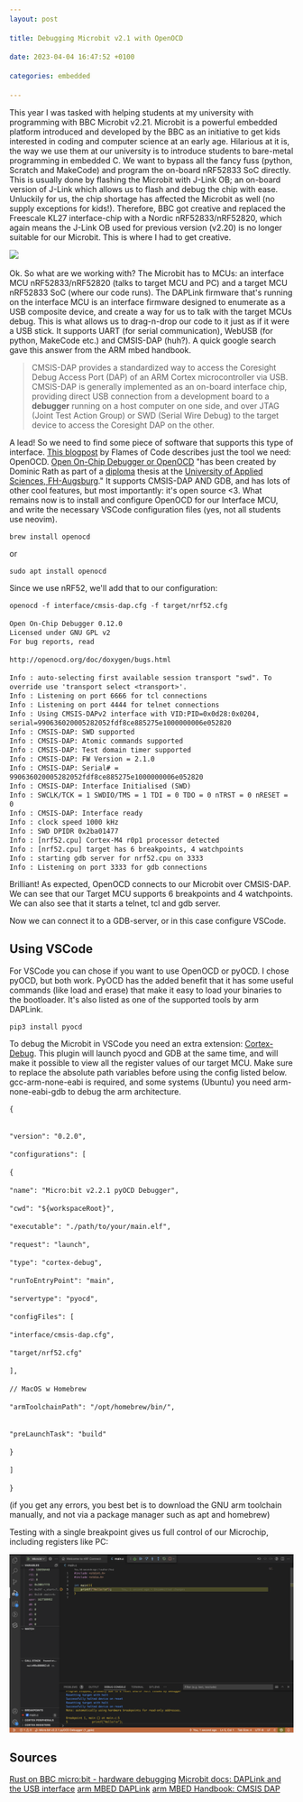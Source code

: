```yaml
---
layout: post

title: Debugging Microbit v2.1 with OpenOCD

date: 2023-04-04 16:47:52 +0100

categories: embedded

---
```


This year I was tasked with helping students at my university with programming with BBC Microbit v2.21. Microbit is a powerful embedded platform introduced and developed by the BBC as an initiative to get kids interested in coding and computer science at an early age. Hilarious at it is, the way we use them at our university is to introduce students to bare-metal programming in embedded C. We want to bypass all the fancy fuss (python, Scratch and MakeCode) and program the on-board nRF52833 SoC directly. This is usually done by flashing the Microbit with J-Link OB; an on-board version of J-Link which allows us to flash and debug the chip with ease. Unluckily for us, the chip shortage has affected the Microbit as well (no supply exceptions for kids!). Therefore, BBC got creative and replaced the Freescale KL27 interface-chip with a Nordic nRF52833/nRF52820, which again means the J-Link OB used for previous version (v2.20) is no longer suitable for our Microbit. This is where I had to get creative.

![](https://tech.microbit.org/docs/software/assets/v2-interface.png)


Ok. So what are we working with? The Microbit has to MCUs: an interface MCU nRF52833/nRF52820 (talks to target MCU and PC) and a target MCU nRF52833 SoC  (where our code runs). The DAPLink firmware that's running on the interface MCU is an interface firmware designed to enumerate as a USB composite device, and create a way for us to talk with the target MCUs debug. This is what allows us to drag-n-drop our code to it just as if it were a USB stick. It supports UART (for serial communication), WebUSB (for python, MakeCode etc.) and CMSIS-DAP (huh?). A quick google search gave this answer from the ARM mbed handbook.  

> CMSIS-DAP provides a standardized way to access the Coresight Debug Access Port (DAP) of an ARM Cortex microcontroller via USB. CMSIS-DAP is generally implemented as an on-board interface chip, providing direct USB connection from a development board to a **debugger** running on a host computer on one side, and over JTAG (Joint Test Action Group) or SWD (Serial Wire Debug) to the target device to access the Coresight DAP on the other.

A lead!  So we need to find some piece of software that supports this type of interface. [This blogpost](https://flames-of-code.netlify.app/blog/rust-microbit-3/) by Flames of Code describes just the tool we need: OpenOCD. [Open On-Chip Debugger or OpenOCD](https://openocd.org/) "has been created by Dominic Rath as part of a [diploma](http://openocd.org/files/thesis.pdf) thesis at the [University of Applied Sciences, FH-Augsburg](http://www.fh-augsburg.de/)." It supports CMSIS-DAP AND GDB, and has lots of other cool features, but most importantly: it's open source <3. What remains now is to install and configure OpenOCD for our Interface MCU, and write the necessary VSCode configuration files (yes, not all students use neovim). 

```
brew install openocd
```
or 
```
sudo apt install openocd
```
Since we use nRF52, we'll add that to our configuration:

```
openocd -f interface/cmsis-dap.cfg -f target/nrf52.cfg

Open On-Chip Debugger 0.12.0
Licensed under GNU GPL v2
For bug reports, read

http://openocd.org/doc/doxygen/bugs.html

Info : auto-selecting first available session transport "swd". To override use 'transport select <transport>'.
Info : Listening on port 6666 for tcl connections
Info : Listening on port 4444 for telnet connections
Info : Using CMSIS-DAPv2 interface with VID:PID=0x0d28:0x0204, serial=990636020005282052fdf8ce885275e1000000006e052820
Info : CMSIS-DAP: SWD supported
Info : CMSIS-DAP: Atomic commands supported
Info : CMSIS-DAP: Test domain timer supported
Info : CMSIS-DAP: FW Version = 2.1.0
Info : CMSIS-DAP: Serial# = 990636020005282052fdf8ce885275e1000000006e052820
Info : CMSIS-DAP: Interface Initialised (SWD)
Info : SWCLK/TCK = 1 SWDIO/TMS = 1 TDI = 0 TDO = 0 nTRST = 0 nRESET = 0
Info : CMSIS-DAP: Interface ready
Info : clock speed 1000 kHz
Info : SWD DPIDR 0x2ba01477
Info : [nrf52.cpu] Cortex-M4 r0p1 processor detected
Info : [nrf52.cpu] target has 6 breakpoints, 4 watchpoints
Info : starting gdb server for nrf52.cpu on 3333
Info : Listening on port 3333 for gdb connections
```
Brilliant! As expected, OpenOCD connects to our Microbit over CMSIS-DAP. We can see that our Target MCU supports 6 breakpoints and 4 watchpoints. We can also see that it starts a telnet, tcl and gdb server. 

Now we can connect it to a GDB-server, or in this case configure VSCode.

## Using VSCode

For VSCode you can chose if you want to use OpenOCD or pyOCD. I chose pyOCD, but both work. PyOCD has the added benefit that it has some useful commands (like load and erase) that make it easy to load your binaries to the bootloader. It's also listed as one of the supported tools by arm DAPLink. 

```
pip3 install pyocd
```


To debug the Microbit in VSCode you need an extra extension: [Cortex-Debug](https://marketplace.visualstudio.com/items?itemName=marus25.cortex-debug). This plugin will launch pyocd and GDB at the same time, and will make it possible to view all the register values of our target MCU. Make sure to replace the absolute path variables before using the config listed below. gcc-arm-none-eabi is required, and some systems (Ubuntu) you need arm-none-eabi-gdb to debug the arm architecture. 

```
{


"version": "0.2.0",

"configurations": [

{

"name": "Micro:bit v2.2.1 pyOCD Debugger",

"cwd": "${workspaceRoot}",

"executable": "./path/to/your/main.elf",

"request": "launch",

"type": "cortex-debug",

"runToEntryPoint": "main",

"servertype": "pyocd",

"configFiles": [

"interface/cmsis-dap.cfg",

"target/nrf52.cfg"

],

// MacOS w Homebrew

"armToolchainPath": "/opt/homebrew/bin/",


"preLaunchTask": "build"

}

]

}
```

(if you get any errors, you best bet is to download the GNU arm toolchain manually, and not via a package manager such as apt and homebrew)

Testing with a single breakpoint gives us full control of our Microchip, including registers like PC:

![Tord's VSCodium debug](/assets/microbit_debug.png)


## Sources

[Rust on BBC micro:bit - hardware debugging](https://flames-of-code.netlify.app/blog/rust-microbit-3/)
[Microbit docs: DAPLink and the USB interface](https://tech.microbit.org/software/daplink-interface/)
[arm MBED DAPLink](https://github.com/ARMmbed/DAPLink)
[arm MBED Handbook: CMSIS DAP](https://os.mbed.com/handbook/CMSIS-DAP)
